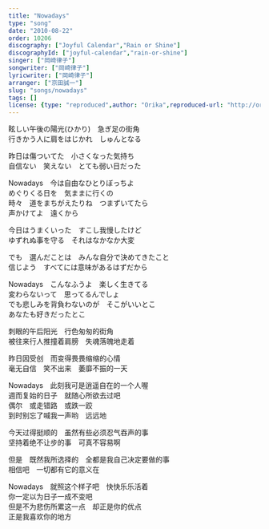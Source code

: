 ```yaml
---
title: "Nowadays"
type: "song"
date: "2010-08-22"
order: 10206
discography: ["Joyful Calendar","Rain or Shine"]
discographyId: ["joyful-calendar","rain-or-shine"]
singer: ["岡崎律子"]
songwriter: ["岡崎律子"]
lyricwriter: ["岡崎律子"]
arranger: ["京田誠一"]
slug: "songs/nowadays"
tags: []
license: {type: "reproduced",author: "Orika",reproduced-url: "http://orikamushi.myweb.hinet.net/",reproduced-website: "織歌蟲網站"}
---
```


眩しい午後の陽光(ひかり)　急ぎ足の街角   
行きかう人に肩をはじかれ　しゅんとなる   
  
昨日は傷ついてた　小さくなった気持ち   
自信ない　笑えない　とても弱い日だった   
  
Nowadays　今は自由なひとりぼっちよ   
めぐりくる日を　気ままに行くの   
時々　道をまちがえたりね　つまずいてたら   
声かけてよ　遠くから   
  
今日はうまくいった　すこし我慢したけど   
ゆずれぬ事を守る　それはなかなか大変   
  
でも　選んだことは　みんな自分で決めてきたこと   
信じよう　すべてには意味があるはずだから   
  
Nowadays　こんなふうよ　楽しく生きてる   
変わらないって　思ってるんでしょ   
でも悲しみを背負わないのが　そこがいいとこ   
あなたも好きだったとこ  
  
  <!-- 翻译 -->

刺眼的午后阳光　行色匆匆的街角   
被往来行人推撞着肩膀　失魂落魄地走着   
  
昨日因受创　而变得畏畏缩缩的心情   
毫无自信　笑不出来　萎靡不振的一天   
  
Nowadays　此刻我可是逍遥自在的一个人喔   
週而复始的日子　就随心所欲去过吧   
偶尔　或走错路　或跌一跤   
到时别忘了喊我一声哟　远远地   
  
今天过得挺顺的　虽然有些必须忍气吞声的事   
坚持着绝不让步的事　可真不容易啊   
  
但是　既然我所选择的　全都是我自己决定要做的事   
相信吧　一切都有它的意义在   
  
Nowadays　就照这个样子吧　快快乐乐活着   
你一定以为日子一成不变吧   
但是不为悲伤所累这一点　却正是你的优点   
正是我喜欢你的地方
